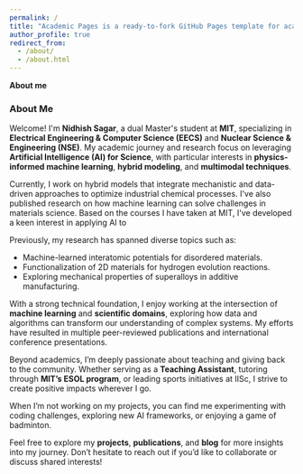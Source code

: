 ```yaml
---
permalink: /
title: "Academic Pages is a ready-to-fork GitHub Pages template for academic personal websites"
author_profile: true
redirect_from: 
  - /about/
  - /about.html
---
```


<!-- This is the front page of a website that is powered by the [Academic Pages template](https://github.com/academicpages/academicpages.github.io) and hosted on GitHub pages. [GitHub pages](https://pages.github.com) is a free service in which websites are built and hosted from code and data stored in a GitHub repository, automatically updating when a new commit is made to the repository. This template was forked from the [Minimal Mistakes Jekyll Theme](https://mmistakes.github.io/minimal-mistakes/) created by Michael Rose, and then extended to support the kinds of content that academics have: publications, talks, teaching, a portfolio, blog posts, and a dynamically-generated CV. You can fork [this template](https://github.com/academicpages/academicpages.github.io) right now, modify the configuration and markdown files, add your own PDFs and other content, and have your own site for free, with no ads!
-->

**About me**

### About Me

Welcome! I'm **Nidhish Sagar**, a dual Master's student at **MIT**, specializing in **Electrical Engineering & Computer Science (EECS)** and **Nuclear Science & Engineering (NSE)**. My academic journey and research focus on leveraging **Artificial Intelligence (AI) for Science**, with particular interests in **physics-informed machine learning**, **hybrid modeling**, and **multimodal techniques**.

Currently, I work on hybrid models that integrate mechanistic and data-driven approaches to optimize industrial chemical processes. I've also published research on how machine learning can solve challenges in materials science. Based on the courses I have taken at MIT, I've developed a keen interest in applying AI to 

Previously, my research has spanned diverse topics such as:
- Machine-learned interatomic potentials for disordered materials.
- Functionalization of 2D materials for hydrogen evolution reactions.
- Exploring mechanical properties of superalloys in additive manufacturing.

With a strong technical foundation, I enjoy working at the intersection of **machine learning** and **scientific domains**, exploring how data and algorithms can transform our understanding of complex systems. My efforts have resulted in multiple peer-reviewed publications and international conference presentations.

Beyond academics, I’m deeply passionate about teaching and giving back to the community. Whether serving as a **Teaching Assistant**, tutoring through **MIT’s ESOL program**, or leading sports initiatives at IISc, I strive to create positive impacts wherever I go.

When I’m not working on my projects, you can find me experimenting with coding challenges, exploring new AI frameworks, or enjoying a game of badminton.

Feel free to explore my **projects**, **publications**, and **blog** for more insights into my journey. Don’t hesitate to reach out if you’d like to collaborate or discuss shared interests!

